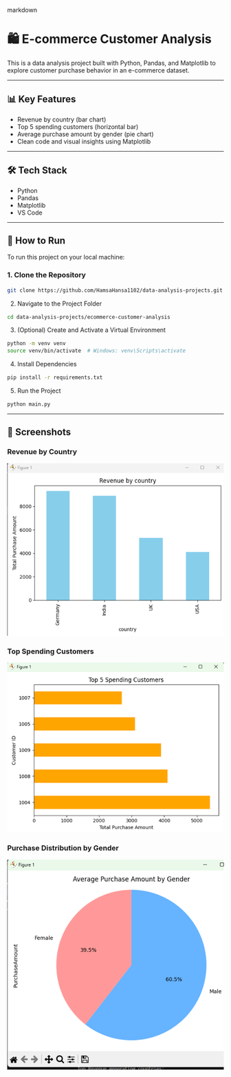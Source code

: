 markdown
# 🛍️ E-commerce Customer Analysis

This is a data analysis project built with Python, Pandas, and Matplotlib to explore customer purchase behavior in an e-commerce dataset.

---

## 📊 Key Features
- Revenue by country (bar chart)
- Top 5 spending customers (horizontal bar)
- Average purchase amount by gender (pie chart)
- Clean code and visual insights using Matplotlib

---

## 🛠️ Tech Stack
- Python
- Pandas
- Matplotlib
- VS Code

---

## 🚀 How to Run

To run this project on your local machine:

### 1. Clone the Repository
```bash
git clone https://github.com/HamsaHansa1102/data-analysis-projects.git 
```

2. Navigate to the Project Folder
```bash
cd data-analysis-projects/ecommerce-customer-analysis
```

3. (Optional) Create and Activate a Virtual Environment
```bash
python -m venv venv
source venv/bin/activate  # Windows: venv\Scripts\activate
```

4. Install Dependencies
```bash
pip install -r requirements.txt
```

5. Run the Project
```bash
python main.py
```

---

## 📸 Screenshots

### Revenue by Country
![Revenue Chart](screenshots/revenue_by_country.png)

### Top Spending Customers
![Top Customers](screenshots/top_customers.png)

### Purchase Distribution by Gender
![Gender Pie Chart](screenshots/purchase_by_gender.png)